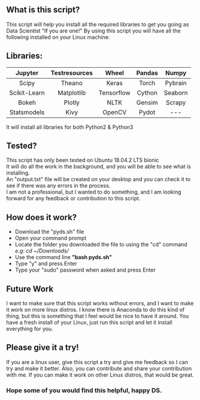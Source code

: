 ## What is this script?
This script will help you install all the required libraries to get you going as Data Scientist "If you are one!"
By using this script you will have all the following installed on your Linux machine:

## Libraries:
|    Jupyter   | Testresources |    Wheel   | Pandas |  Numpy  |
|:------------:|:-------------:|:----------:|:------:|:-------:|
|     Scipy    |     Theano    |    Keras   |  Torch | Pybrain |
| Scikit-Learn |   Matplotlib  | Tensorflow | Cython | Seaborn |
|     Bokeh    |     Plotly    |    NLTK    | Gensim |  Scrapy |
|  Statsmodels |      Kivy     |   OpenCV   |  Pydot |   ---   |

It will install all libraries for both Python2 & Python3

## Tested?
This script has only been tested on Ubuntu 18.04.2 LTS bionic<br>
It will do all the work in the background, and you will be able to see what is installing.<br>
An "output.txt" file will be created on your desktop and you can check it to see if there was any errors in the process.<br>
I am not a professional, but I wanted to do something, and I am looking forward for any feedback or contribution to this script.

## How does it work?
* Download the "pyds.sh" file 
* Open your command prompt 
* Locate the folder you downloaded the file to using the "cd" command<br> <i>e.g: cd ~/Downloads/</i>
* Use the command line <b>"bash pyds.sh"</b>
* Type "y" and press Enter
* Type your "sudo" password when asked and press Enter

## Future Work
I want to make sure that this script works without errors, and I want to make it work on more linux distros.
I know there is Anaconda to do this kind of thing, but this is something that I feel would be nice to have it around.
You have a fresh install of your Linux, just run this script and let it install everything for you.

## Please give it a try!
If you are a linux user, give this script a try and give me feedback so I can try and make it better. Also, you can contribute and share your contribution with me.
If you can make it work on other Linux distros, that would be great.

<h3> Hope some of you would find this helpful, happy DS.</h4>

